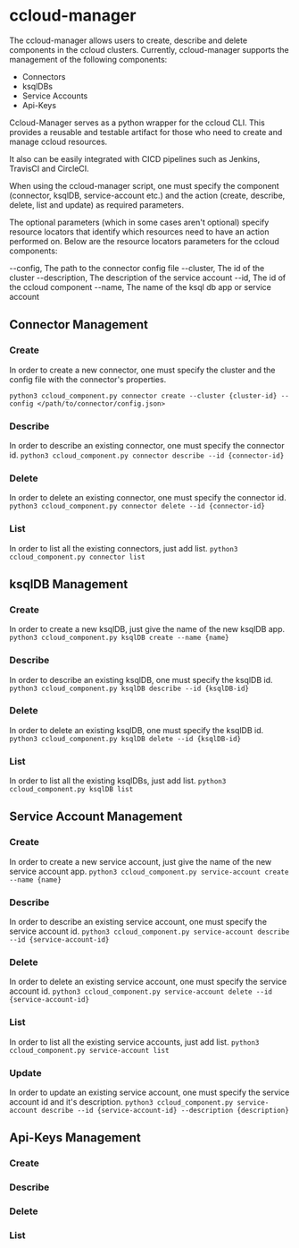 # ccloud-manager

The ccloud-manager allows users to create, describe and delete components in the ccloud clusters. 
Currently, ccloud-manager supports the management of the following components:

* Connectors
* ksqlDBs
* Service Accounts
* Api-Keys

Ccloud-Manager serves as a python wrapper for the ccloud CLI. 
This provides a reusable and testable artifact for those who need to create and manage ccloud resources.

It also can be easily integrated with CICD pipelines such as Jenkins, TravisCI and CircleCI. 

When using the ccloud-manager script, one must specify the component (connector, ksqlDB, service-account etc.)
and the action (create, describe, delete, list and update) as required parameters. 

The optional parameters (which in some cases aren't optional) specify resource locators that identify which resources need to have an action performed on.
Below are the resource locators parameters for the ccloud components:

--config, The path to the connector config file 
--cluster,  The id of the cluster
--description, The description of the service account
--id,  The id of the ccloud component
--name, The name of the ksql db app or service account  

## Connector Management

### Create
In order to create a new connector, one must specify the cluster and the config file with the connector's properties.

`python3 ccloud_component.py connector create --cluster {cluster-id} --config </path/to/connector/config.json>`

### Describe
In order to describe an existing connector, one must specify the connector id.
`python3 ccloud_component.py connector describe --id {connector-id}`

### Delete
In order to delete an existing connector, one must specify the connector id.
`python3 ccloud_component.py connector delete --id {connector-id}`

### List 
In order to list all the existing connectors, just add list.
`python3 ccloud_component.py connector list`

## ksqlDB Management

### Create
In order to create a new ksqlDB, just give the name of the new ksqlDB app.
`python3 ccloud_component.py ksqlDB create --name {name}`

### Describe
In order to describe an existing ksqlDB, one must specify the ksqlDB id.
`python3 ccloud_component.py ksqlDB describe --id {ksqlDB-id}`

### Delete
In order to delete an existing ksqlDB, one must specify the ksqlDB id.
`python3 ccloud_component.py ksqlDB delete --id {ksqlDB-id}`

### List 
In order to list all the existing ksqlDBs, just add list.
`python3 ccloud_component.py ksqlDB list`

## Service Account Management

### Create
In order to create a new service account, just give the name of the new service account app.
`python3 ccloud_component.py service-account create --name {name}`

### Describe
In order to describe an existing service account, one must specify the service account id.
`python3 ccloud_component.py service-account describe --id {service-account-id}`

### Delete
In order to delete an existing service account, one must specify the service account id.
`python3 ccloud_component.py service-account delete --id {service-account-id}`

### List 
In order to list all the existing service accounts, just add list.
`python3 ccloud_component.py service-account list`

### Update 
In order to update an existing service account, one must specify the service account id and it's description.
`python3 ccloud_component.py service-account describe --id {service-account-id} --description {description}`


## Api-Keys Management

### Create

### Describe

### Delete

### List 
